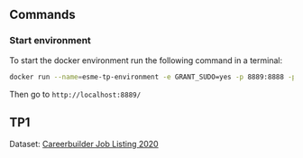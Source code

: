 
## Commands

### Start environment

To start the docker environment run the following command in a terminal:

```bash
docker run --name=esme-tp-environment -e GRANT_SUDO=yes -p 8889:8888 -p 4040:4040 -p 4041:4041 radcheb/esme-tp-image
```

Then go to `http://localhost:8889/`

## TP1
Dataset: [Careerbuilder Job Listing 2020](https://www.kaggle.com/promptcloud/careerbuilder-job-listing-2020)
